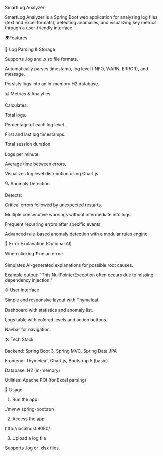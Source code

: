 SmartLog Analyzer

SmartLog Analyzer is a Spring Boot web application for analyzing log files (text and Excel formats), detecting anomalies, and visualizing key metrics through a user-friendly interface.

🌍Features

🔢 Log Parsing & Storage

Supports .log and .xlsx file formats.

Automatically parses timestamp, log level (INFO, WARN, ERROR), and message.

Persists logs into an in-memory H2 database.

📊 Metrics & Analytics

Calculates:

Total logs.

Percentage of each log level.

First and last log timestamps.

Total session duration.

Logs per minute.

Average time between errors.

Visualizes log level distribution using Chart.js.

🔍 Anomaly Detection

Detects:

Critical errors followed by unexpected restarts.

Multiple consecutive warnings without intermediate info logs.

Frequent recurring errors after specific events.

Advanced rule-based anomaly detection with a modular rules engine.

🧠 Error Explanation (Optional AI)

When clicking ❓ on an error:

Simulates AI-generated explanations for possible root causes.

Example output: "This NullPointerException often occurs due to missing dependency injection."

🌐 User Interface

Simple and responsive layout with Thymeleaf.

Dashboard with statistics and anomaly list.

Logs table with colored levels and action buttons.

Navbar for navigation.

🛠️ Tech Stack

Backend: Spring Boot 3, Spring MVC, Spring Data JPA

Frontend: Thymeleaf, Chart.js, Bootstrap 5 (basic)

Database: H2 (in-memory)

Utilities: Apache POI (for Excel parsing)

🔄 Usage

1. Run the app

./mvnw spring-boot:run

2. Access the app

http://localhost:8080/

3. Upload a log file

Supports .log or .xlsx files.
